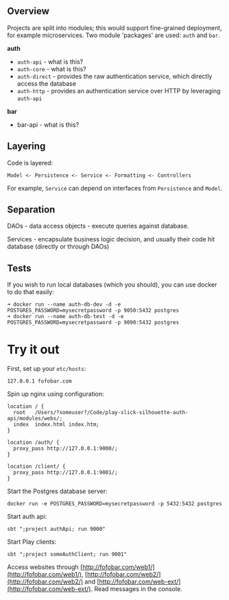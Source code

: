 ## Overview

Projects are split into modules; this would support fine-grained deployment, for example microservices. Two module 'packages' are used: `auth` and `bar`.

**auth**

 * `auth-api` - what is this?
 * `auth-core` - what is this?
 * `auth-direct` - provides the raw authentication service, which directly access the database
 * `auth-http` - provides an authentication service over HTTP by leveraging `auth-api`

**bar**

 * bar-api - what is this?

## Layering

Code is layered:

`Model <- Persistence <- Service <- Formatting <- Controllers`

For example, `Service` can depend on interfaces from `Persistence` and `Model`.

## Separation

DAOs - data access objects - execute queries against database.

Services - encapsulate business logic decision, and usually their code hit database (directly or through DAOs)

## Tests

If you wish to run local databases (which you should), you can use docker to do that easily:
```
➜ docker run --name auth-db-dev -d -e POSTGRES_PASSWORD=mysecretpassword -p 9050:5432 postgres
➜ docker run --name auth-db-test -d -e POSTGRES_PASSWORD=mysecretpassword -p 9090:5432 postgres
```

# Try it out

First, set up your `etc/hosts`:
```
127.0.0.1 fofobar.com
```

Spin up nginx using configuration:

    location / {
      root   /Users/?someuser?/Code/play-slick-silhouette-auth-api/modules/webs/;
      index  index.html index.htm;
    }

    location /auth/ {
      proxy_pass http://127.0.0.1:9000/;
    }

    location /client/ {
      proxy_pass http://127.0.0.1:9001/;
    }

Start the Postgres database server:

    docker run -e POSTGRES_PASSWORD=mysecretpassword -p 5432:5432 postgres

Start auth api:

    sbt ";project authApi; run 9000"

Start Play clients:

    sbt ";project someAuthClient; run 9001"

Access websites through [http://fofobar.com/web1/](http://fofobar.com/web1/), [http://fofobar.com/web2/](http://fofobar.com/web2/) and [http://fofobar.com/web-ext/](http://fofobar.com/web-ext/). Read messages in the console.
